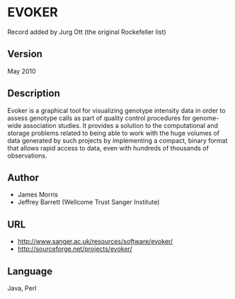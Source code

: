 # EVOKER
Record added by Jurg Ott (the original Rockefeller list)

## Version
May 2010

## Description
Evoker is a graphical tool for visualizing genotype intensity data in order to assess genotype calls as part of quality control procedures for genome-wide association studies. It provides a solution to the computational and storage problems related to being able to work with the huge volumes of data generated by such projects by implementing a compact, binary format that allows rapid access to data, even with hundreds of thousands of observations.

## Author
* James Morris
* Jeffrey Barrett (Wellcome Trust Sanger Institute)

## URL
* http://www.sanger.ac.uk/resources/software/evoker/
* http://sourceforge.net/projects/evoker/

## Language
Java, Perl
